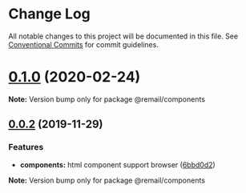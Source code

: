 # Change Log

All notable changes to this project will be documented in this file.
See [Conventional Commits](https://conventionalcommits.org) for commit guidelines.

# [0.1.0](https://github.com/XGHeaven/remail/tree/master/packages/components/compare/v0.0.2...v0.1.0) (2020-02-24)

**Note:** Version bump only for package @remail/components





## [0.0.2](https://github.com/XGHeaven/remail/compare/v0.0.1...v0.0.2) (2019-11-29)


### Features

* **components:** html component support browser ([6bbd0d2](https://github.com/XGHeaven/remail/commit/6bbd0d23b38969486706fca2a86988ce7e29c5fd))







**Note:** Version bump only for package @remail/components
